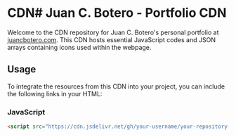 # CDN# Juan C. Botero - Portfolio CDN

Welcome to the CDN repository for Juan C. Botero's personal portfolio at [juancbotero.com](https://juancbotero.com). This CDN hosts essential JavaScript codes and JSON arrays containing icons used within the webpage.

## Usage

To integrate the resources from this CDN into your project, you can include the following links in your HTML:

### JavaScript

```html
<script src="https://cdn.jsdelivr.net/gh/your-username/your-repository-name/js/your-script.js"></script>
